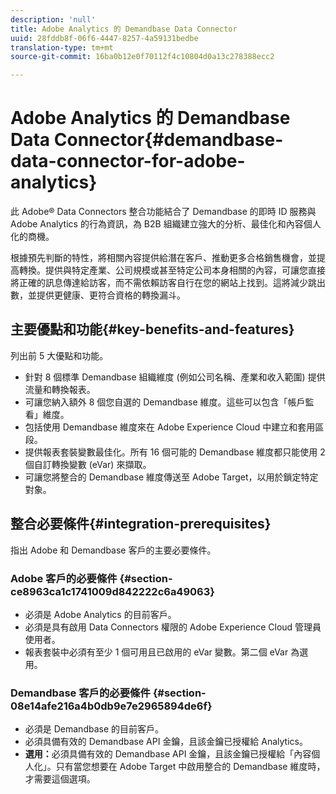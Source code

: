 ```yaml
---
description: 'null'
title: Adobe Analytics 的 Demandbase Data Connector
uuid: 28fddb8f-06f6-4447-8257-4a59131bedbe
translation-type: tm+mt
source-git-commit: 16ba0b12e0f70112f4c10804d0a13c278388ecc2

---
```



# Adobe Analytics 的 Demandbase Data Connector{#demandbase-data-connector-for-adobe-analytics}

此 Adobe® Data Connectors 整合功能結合了 Demandbase 的即時 ID 服務與 Adobe Analytics 的行為資訊，為 B2B 組織建立強大的分析、最佳化和內容個人化的商機。

根據預先判斷的特性，將相關內容提供給潛在客戶、推動更多合格銷售機會，並提高轉換。提供與特定產業、公司規模或甚至特定公司本身相關的內容，可讓您直接將正確的訊息傳達給訪客，而不需依賴訪客自行在您的網站上找到。這將減少跳出數，並提供更健康、更符合資格的轉換漏斗。

## 主要優點和功能{#key-benefits-and-features}

列出前 5 大優點和功能。

* 針對 8 個標準 Demandbase 組織維度 (例如公司名稱、產業和收入範圍) 提供流量和轉換報表。
* 可讓您納入額外 8 個您自選的 Demandbase 維度。這些可以包含「帳戶監看」維度。
* 包括使用 Demandbase 維度來在 Adobe Experience Cloud 中建立和套用區段。
* 提供報表套裝變數最佳化。所有 16 個可能的 Demandbase 維度都只能使用 2 個自訂轉換變數 (eVar) 來擷取。
* 可讓您將整合的 Demandbase 維度傳送至 Adobe Target，以用於鎖定特定對象。

## 整合必要條件{#integration-prerequisites}

指出 Adobe 和 Demandbase 客戶的主要必要條件。

### Adobe 客戶的必要條件 {#section-ce8963ca1c1741009d842222c6a49063}

* 必須是 Adobe Analytics 的目前客戶。
* 必須是具有啟用 Data Connectors 權限的 Adobe Experience Cloud 管理員使用者。
* 報表套裝中必須有至少 1 個可用且已啟用的 eVar 變數。第二個 eVar 為選用。

### Demandbase 客戶的必要條件 {#section-08e14afe216a4b0db9e7e2965894de6f}

* 必須是 Demandbase 的目前客戶。
* 必須具備有效的 Demandbase API 金鑰，且該金鑰已授權給 Analytics。
* **選用：**&#x200B;必須具備有效的 Demandbase API 金鑰，且該金鑰已授權給「內容個人化」。只有當您想要在 Adobe Target 中啟用整合的 Demandbase 維度時，才需要這個選項。
